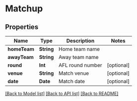 # Matchup

## Properties
Name | Type | Description | Notes
------------ | ------------- | ------------- | -------------
**homeTeam** | **String** | Home team name | 
**awayTeam** | **String** | Away team name | 
**round** | **Int** | AFL round number | [optional] 
**venue** | **String** | Match venue | [optional] 
**date** | **Date** | Match date | [optional] 

[[Back to Model list]](../README.md#documentation-for-models) [[Back to API list]](../README.md#documentation-for-api-endpoints) [[Back to README]](../README.md)


